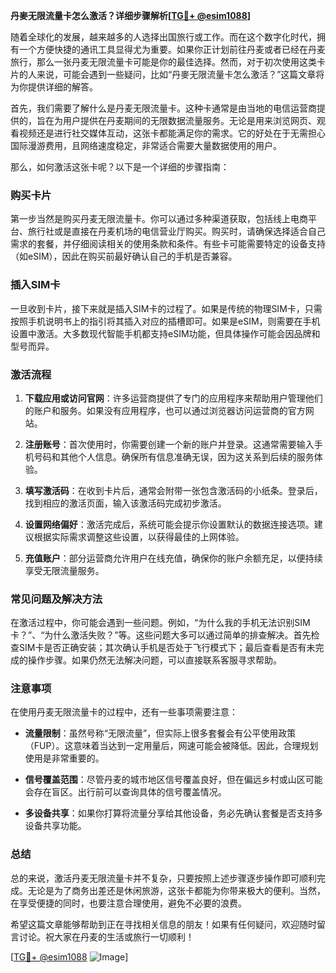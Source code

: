 **丹麥无限流量卡怎么激活？详细步骤解析[[TG💪+ @esim1088](https://t.me/s/esim1088)]**

随着全球化的发展，越来越多的人选择出国旅行或工作。而在这个数字化时代，拥有一个方便快捷的通讯工具显得尤为重要。如果你正计划前往丹麦或者已经在丹麦旅行，那么一张丹麦无限流量卡可能是你的最佳选择。然而，对于初次使用这类卡片的人来说，可能会遇到一些疑问，比如“丹麥无限流量卡怎么激活？”这篇文章将为你提供详细的解答。

首先，我们需要了解什么是丹麦无限流量卡。这种卡通常是由当地的电信运营商提供的，旨在为用户提供在丹麦期间的无限数据流量服务。无论是用来浏览网页、观看视频还是进行社交媒体互动，这张卡都能满足你的需求。它的好处在于无需担心国际漫游费用，且网络速度稳定，非常适合需要大量数据使用的用户。

那么，如何激活这张卡呢？以下是一个详细的步骤指南：

### **购买卡片**
第一步当然是购买丹麦无限流量卡。你可以通过多种渠道获取，包括线上电商平台、旅行社或是直接在丹麦机场的电信营业厅购买。购买时，请确保选择适合自己需求的套餐，并仔细阅读相关的使用条款和条件。有些卡可能需要特定的设备支持（如eSIM），因此在购买前最好确认自己的手机是否兼容。

### **插入SIM卡**
一旦收到卡片，接下来就是插入SIM卡的过程了。如果是传统的物理SIM卡，只需按照手机说明书上的指引将其插入对应的插槽即可。如果是eSIM，则需要在手机设置中激活。大多数现代智能手机都支持eSIM功能，但具体操作可能会因品牌和型号而异。

### **激活流程**
1. **下载应用或访问官网**：许多运营商提供了专门的应用程序来帮助用户管理他们的账户和服务。如果没有应用程序，也可以通过浏览器访问运营商的官方网站。
   
2. **注册账号**：首次使用时，你需要创建一个新的账户并登录。这通常需要输入手机号码和其他个人信息。确保所有信息准确无误，因为这关系到后续的服务体验。

3. **填写激活码**：在收到卡片后，通常会附带一张包含激活码的小纸条。登录后，找到相应的激活页面，输入该激活码完成初步激活。

4. **设置网络偏好**：激活完成后，系统可能会提示你设置默认的数据连接选项。建议根据实际需求调整这些设置，以获得最佳的上网体验。

5. **充值账户**：部分运营商允许用户在线充值，确保你的账户余额充足，以便持续享受无限流量服务。

### **常见问题及解决方法**
在激活过程中，你可能会遇到一些问题。例如，“为什么我的手机无法识别SIM卡？”、“为什么激活失败？”等。这些问题大多可以通过简单的排查解决。首先检查SIM卡是否正确安装；其次确认手机是否处于飞行模式下；最后查看是否有未完成的操作步骤。如果仍然无法解决问题，可以直接联系客服寻求帮助。

### **注意事项**
在使用丹麦无限流量卡的过程中，还有一些事项需要注意：
- **流量限制**：虽然号称“无限流量”，但实际上很多套餐会有公平使用政策（FUP）。这意味着当达到一定用量后，网速可能会被降低。因此，合理规划使用是非常重要的。
  
- **信号覆盖范围**：尽管丹麦的城市地区信号覆盖良好，但在偏远乡村或山区可能会存在盲区。出行前可以查询具体的信号覆盖情况。

- **多设备共享**：如果你打算将流量分享给其他设备，务必先确认套餐是否支持多设备共享功能。

### **总结**
总的来说，激活丹麦无限流量卡并不复杂，只要按照上述步骤逐步操作即可顺利完成。无论是为了商务出差还是休闲旅游，这张卡都能为你带来极大的便利。当然，在享受便捷的同时，也要注意合理使用，避免不必要的浪费。

希望这篇文章能够帮助到正在寻找相关信息的朋友！如果有任何疑问，欢迎随时留言讨论。祝大家在丹麦的生活或旅行一切顺利！

[[TG💪+ @esim1088](https://t.me/s/esim1088) ![Image](https://i.postimg.cc/4NQfJmqS/Snipaste-2025-05-13-00-14-12.png)]
